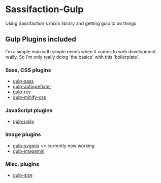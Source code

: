 Sassifaction-Gulp
=================

Using Sassifaction's mixin library and getting gulp to do things

## Gulp Plugins included

I'm a simple man with simple needs when it comes to web development really. So I'm only really doing 'the basics' with this 'boilerplate'.

### Sass, CSS plugins

- [gulp-sass](https://github.com/dlmanning/gulp-sass)
- [gulp-autoprefixter](https://github.com/Metrime/gulp-autoprefixer)
- [gulp-rev](https://github.com/sindresorhus/gulp-rev)
- [gulp-minify-css](https://github.com/jonathanepollack/gulp-minify-css)

### JavaScript plugins

- [gulp-ugliy](https://github.com/terinjokes/gulp-uglify)

### Image plugins

- [gulp-svgmin](https://github.com/ben-eb/gulp-svgmin) << currently now working
- [gulp-imagemin](https://github.com/sindresorhus/gulp-imagemin)

### Misc. plugins

- [gulp-size](https://github.com/sindresorhus/gulp-size)

